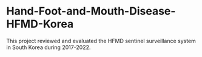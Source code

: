 # Hand-Foot-and-Mouth-Disease-HFMD-Korea
This project reviewed and evaluated the HFMD sentinel surveillance system in South Korea during 2017-2022.
